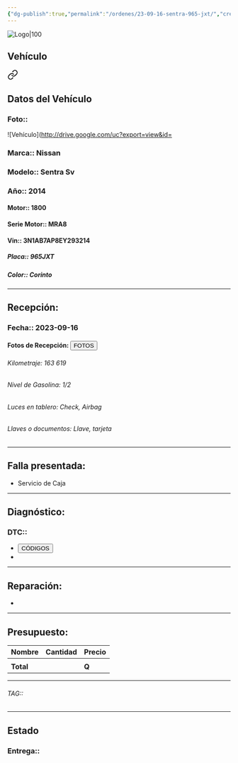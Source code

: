 ```yaml
---
{"dg-publish":true,"permalink":"/ordenes/23-09-16-sentra-965-jxt/","created":"","updated":""}
---
```


![Logo|100](http://drive.google.com/uc?export=view&id=137fl3TIZ0-PU8b-Pt0bsjclwHub_u78G)

## Vehículo

<div class="transclusion internal-embed is-loaded"><a class="markdown-embed-link" href="/vehiculos/nissan/sentra-965-jxt/#datos-del-vehiculo" aria-label="Open link"><svg xmlns="http://www.w3.org/2000/svg" width="24" height="24" viewBox="0 0 24 24" fill="none" stroke="currentColor" stroke-width="2" stroke-linecap="round" stroke-linejoin="round" class="svg-icon lucide-link"><path d="M10 13a5 5 0 0 0 7.54.54l3-3a5 5 0 0 0-7.07-7.07l-1.72 1.71"></path><path d="M14 11a5 5 0 0 0-7.54-.54l-3 3a5 5 0 0 0 7.07 7.07l1.71-1.71"></path></svg></a><div class="markdown-embed">



## Datos del Vehículo 
### Foto:: 
![Vehículo](http://drive.google.com/uc?export=view&id=

### Marca:: Nissan
### Modelo:: Sentra Sv
### Año:: 2014
#### Motor:: 1800
#### Serie Motor:: MRA8
#### Vin:: 3N1AB7AP8EY293214
##### Placa:: 965JXT
##### Color:: Corinto
---


</div></div>


## Recepción:
### Fecha:: 2023-09-16
#### Fotos de Recepción: <a href="http"><button class="btn success">FOTOS</button></a>

###### Kilometraje: 163 619
###### Nivel de Gasolina: 1/2
###### Luces en tablero: Check, Airbag 
###### Llaves o documentos: Llave, tarjeta 

---

## Falla presentada:
- Servicio de Caja 


---

## Diagnóstico:
### DTC:: 

- <a href="http"><button class="btn success">CÓDIGOS</button></a>
- 

---
## Reparación:
- 

---

## Presupuesto:

| Nombre | Cantidad | Precio |
| ------ | -------- | ------ |
|        |          |        |
| **Total**       |        |    **Q**    |

---

###### TAG:: 

---

## Estado

### Entrega:: 